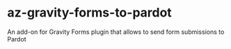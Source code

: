 # az-gravity-forms-to-pardot
An add-on for Gravity Forms plugin that allows to send form submissions to Pardot
